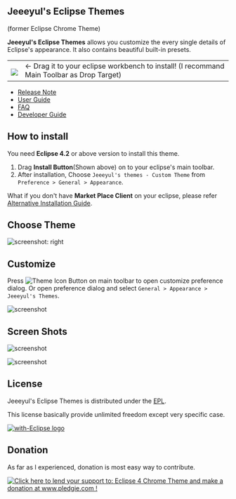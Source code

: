 ## Jeeeyul's Eclipse Themes 
(former Eclipse Chrome Theme)

**Jeeeyul's Eclipse Themes** allows you customize the every single details of Eclipse's appearance.
It also contains beautiful built-in presets.

<table style="border: none;">
  <tbody>
    <tr style="border:none;">
      <td style="vertical-align: middle; padding-top: 10px; border: none;">
        <a href="http://marketplace.eclipse.org/marketplace-client-intro?mpc_install=339851" title="Drag and drop into a running Eclipse Indigo workspace to install Eclipse 4 Chrome Theme">
          <img src="http://marketplace.eclipse.org/misc/installbutton.png">
        </a>
      </td>
      <td style="vertical-align: middle; text-align: left; border: none;">
        ← Drag it to your eclipse workbench to install! (I recommand Main Toolbar as Drop Target)
      </td>
    </tr>
  </tbody>
</table>

* [Release Note](https://github.com/jeeeyul/eclipse-themes/wiki/Release-Note)
* [User Guide](https://github.com/jeeeyul/eclipse-themes/wiki/User-Guide)
* [FAQ](https://github.com/jeeeyul/eclipse-themes/wiki/FAQ)
* [Developer Guide](https://github.com/jeeeyul/eclipse-themes/wiki/Developer-Guide)

## How to install
You need **Eclipse 4.2** or above version to install this theme.

1. Drag <b>Install Button</b>(Shown above) on to your eclipse's main toolbar.
2. After installation, Choose `Jeeeyul's themes - Custom Theme` from `Preference > General > Appearance`.

What if you don't have **Market Place Client** on your eclipse, please refer [Alternative Installation Guide](https://github.com/jeeeyul/eclipse-themes/wiki/Alternative-Install).

## Choose Theme

![screenshot: right](https://github.com/jeeeyul/eclipse-themes/wiki/images/change-theme.png)

## Customize
Press ![Theme Icon](https://github.com/jeeeyul/eclipse-themes/wiki/images/jtheme-icon.png) Button on main toolbar to open customize preference dialog. Or open preference dialog and select `General > Appearance > Jeeeyul's Themes`.

![screenshot](https://github.com/jeeeyul/eclipse-themes/wiki/images/customize.png)


## Screen Shots
![screenshot](https://github.com/jeeeyul/eclipse-themes/wiki/images/screenshot-default.png)

![screenshot](https://github.com/jeeeyul/eclipse-themes/wiki/images/screenshot-chrome.png)


## License
Jeeeyul's Eclipse Themes is distributed under the [EPL](http://www.eclipse.org/legal/epl-v10.html).

This license basically provide unlimited freedom except very specific case.

<a href="http://with-eclipse.github.io/" target="_blank">
<img alt="with-Eclipse logo" src="http://with-eclipse.github.io/with-eclipse-0.jpg" /></a>

## Donation
As far as I experienced, donation is most easy way to contribute.

<a href='http://www.pledgie.com/campaigns/18377'><img alt='Click here to lend your support to: Eclipse 4 Chrome Theme and make a donation at www.pledgie.com !' src='http://www.pledgie.com/campaigns/18377.png?skin_name=chrome' border='0' /></a>

